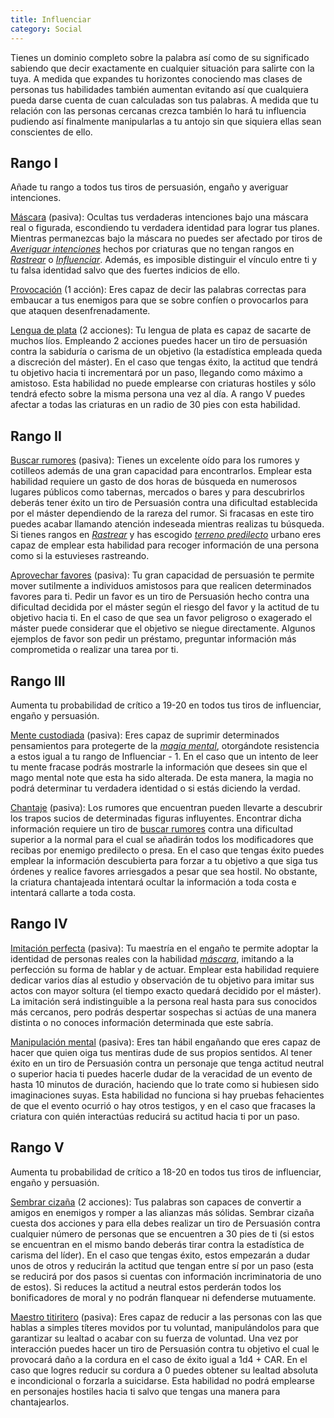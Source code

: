 ```yaml
---
title: Influenciar
category: Social
---
```


Tienes un dominio completo sobre la palabra así como de su significado sabiendo que decir exactamente en cualquier situación para salirte con la tuya. A medida que expandes tu horizontes conociendo mas clases de personas tus habilidades también aumentan evitando así que cualquiera pueda darse cuenta de cuan calculadas son tus palabras. A medida que tu relación con las personas cercanas crezca también lo hará tu influencia pudiendo así finalmente manipularlas a tu antojo sin que siquiera ellas sean conscientes de ello.

## Rango I

Añade tu rango a todos tus tiros de persuasión, engaño y averiguar intenciones.

<u>Máscara</u> (pasiva): Ocultas tus verdaderas intenciones bajo una máscara real o figurada, escondiendo tu verdadera identidad para lograr tus planes. Mientras permanezcas bajo la máscara no puedes ser afectado por tiros de *[Averiguar intenciones](https://raldamain.com/rules/Crear%20personajes/talentos.html#averiguar-intenciones-sab)* hechos por criaturas que no tengan rangos en *[Rastrear](https://raldamain.com/rules/Rangos/Combate/rastrear.html)* o *[Influenciar](https://raldamain.com/rules/Rangos/Social/influenciar.html)*. Además, es imposible distinguir el vínculo entre ti y tu falsa identidad salvo que des fuertes indicios de ello. 

<u>Provocación</u> (1 acción): Eres capaz de decir las palabras correctas para embaucar a tus enemigos para que se sobre confíen o provocarlos para que ataquen desenfrenadamente.

<u>Lengua de plata</u> (2 acciones): Tu lengua de plata es capaz de sacarte de muchos líos. Empleando 2 acciones puedes hacer un tiro de persuasión contra la sabiduría o carisma de un objetivo (la estadística empleada queda a discreción del máster). En el caso que tengas éxito, la actitud que tendrá tu objetivo hacia ti incrementará por un paso, llegando como máximo a amistoso. Esta habilidad no puede emplearse con criaturas hostiles y sólo tendrá efecto sobre la misma persona una vez al día. A rango V puedes afectar a todas las criaturas en un radio de 30 pies con esta habilidad.

## Rango II

<u>Buscar rumores</u> (pasiva): Tienes un excelente oído para los rumores y cotilleos además de una gran capacidad para encontrarlos. Emplear esta habilidad requiere un gasto de dos horas de búsqueda en numerosos lugares públicos como tabernas, mercados o bares y para descubrirlos deberás tener éxito un tiro de Persuasión contra una dificultad establecida por el máster dependiendo de la rareza del rumor. Si fracasas en este tiro puedes acabar llamando atención indeseada mientras realizas tu búsqueda. Si tienes rangos en *[Rastrear](https://raldamain.com/rules/Rangos/Combate/rastrear.html)* y has escogido *[terreno predilecto](https://raldamain.com/rules/Rangos/Combate/rastrear.html#rango-i)* urbano eres capaz de emplear esta habilidad para recoger información de una persona como si la estuvieses rastreando.

<u>Aprovechar favores</u> (pasiva): Tu gran capacidad de persuasión te permite mover sutilmente a individuos amistosos para que realicen determinados favores para ti. Pedir un favor es un tiro de Persuasión hecho contra una dificultad decidida por el máster según el riesgo del favor y la actitud de tu objetivo hacia ti. En el caso de que sea un favor peligroso o exagerado el máster puede considerar que el objetivo se niegue directamente. Algunos ejemplos de favor son pedir un préstamo, preguntar información más comprometida o realizar una tarea por ti.

## Rango III

Aumenta tu probabilidad de crítico a 19-20 en todos tus tiros de influenciar, engaño y persuasión.

<u>Mente custodiada</u> (pasiva): Eres capaz de suprimir determinados pensamientos para protegerte de la *[magia mental](https://raldamain.com/rules/Rangos/Magia%20arcana/magia%20mental.html)*, otorgándote resistencia a estos igual a tu rango de Influenciar - 1. En el caso que un intento de leer tu mente fracase podrás mostrarle la información que desees sin que el mago mental note que esta ha sido alterada. De esta manera, la magia no podrá determinar tu verdadera identidad o si estás diciendo la verdad.

<u>Chantaje</u> (pasiva): Los rumores que encuentran pueden llevarte a descubrir los trapos sucios de determinadas figuras influyentes. Encontrar dicha información requiere un tiro de [buscar rumores](https://raldamain.com/rules/Rangos/Social/influenciar.html#rango-ii) contra una dificultad superior a la normal para el cual se añadirán todos los modificadores que recibas por enemigo predilecto o presa. En el caso que tengas éxito puedes emplear la información descubierta para forzar a tu objetivo a que siga tus órdenes y realice favores arriesgados a pesar que sea hostil. No obstante, la criatura chantajeada intentará ocultar la información a toda costa e intentará callarte a toda costa.

## Rango IV

<u>Imitación perfecta</u> (pasiva): Tu maestría en el engaño te permite adoptar la identidad de personas reales con la habilidad *[máscara](https://raldamain.com/rules/Rangos/Social/influenciar.html#rango-i)*, imitando a la perfección su forma de hablar y de actuar. Emplear esta habilidad requiere dedicar varios días al estudio y observación de tu objetivo para imitar sus actos con mayor soltura (el tiempo exacto quedará decidido por el máster). La imitación será indistinguible a la persona real hasta para sus conocidos más cercanos, pero podrás despertar sospechas si actúas de una manera distinta o no conoces información determinada que este sabría. 

<u>Manipulación mental</u> (pasiva): Eres tan hábil engañando que eres capaz de hacer que quien oiga tus mentiras dude de sus propios sentidos. Al tener éxito en un tiro de Persuasión contra un personaje que tenga actitud neutral o superior hacia ti puedes hacerle dudar de la veracidad de un evento de hasta 10 minutos de duración, haciendo que lo trate como si hubiesen sido imaginaciones suyas. Esta habilidad no funciona si hay pruebas fehacientes de que el evento ocurrió o hay otros testigos, y en el caso que fracases la criatura con quién interactúas reducirá su actitud hacia ti por un paso. 

## Rango V

Aumenta tu probabilidad de crítico a 18-20 en todos tus tiros de influenciar, engaño y persuasión.

<u>Sembrar cizaña</u> (2 acciones): Tus palabras son capaces de convertir a amigos en enemigos y romper a las alianzas más sólidas. Sembrar cizaña cuesta dos acciones y para ella debes realizar un tiro de Persuasión contra cualquier número de personas que se encuentren a 30 pies de ti (si estos se encuentran en el mismo bando deberás tirar contra la estadística de carisma del líder). En el caso que tengas éxito, estos empezarán a dudar unos de otros y reducirán la actitud que tengan entre sí por un paso (esta se reducirá por dos pasos si cuentas con información incriminatoria de uno de estos). Si reduces la actitud a neutral estos perderán todos los bonificadores de moral y no podrán flanquear ni defenderse mutuamente. 

<u>Maestro titiritero</u> (pasiva): Eres capaz de reducir a las personas con las que hablas a simples títeres movidos por tu voluntad, manipulándolos para que garantizar su lealtad o acabar con su fuerza de voluntad. Una vez por interacción puedes hacer un tiro de Persuasión contra tu objetivo el cual le provocará daño a la cordura en el caso de éxito igual a 1d4 +  CAR. En el caso que logres reducir su cordura a 0 puedes obtener su lealtad absoluta e incondicional o forzarla a suicidarse. Esta habilidad no podrá emplearse en personajes hostiles hacia ti salvo que tengas una manera para chantajearlos.



